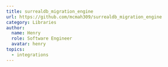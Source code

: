 ```yaml
---
title: surrealdb_migration_engine
url: https://github.com/mcmah309/surrealdb_migration_engine
category: Libraries
author:
  name: Henry
  role: Software Engineer
  avatar: henry
topics:
  - integrations
---
```


